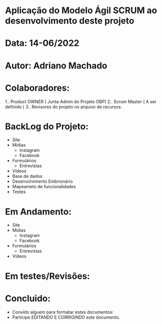 # Aplicação do Modelo Ágil SCRUM ao desenvolvimento deste projeto
# Data: 14-06/2022
# Autor: Adriano Machado 


# Colaboradores: 

1.. Product OWNER ( Junta Admin do Projeto OBP)
2.. Scrum Master ( A ser definido )
3.. Revisores do projeto no arquivo de recursos. 

# ####################
# BackLog do Projeto:
- Site
- Mídias
    * Instagram
    * Facebook
- Formulários
    * Entrevistas
- Vídeos
- Base de dados
- Desenvolvimento Embrionário
- Mapeameto de funcionalidades
- Testes



# ####################
# Em Andamento:
- Site
- Mídias
    * Instagram
    * Facebook
- Formulários
    * Entrevistas
- Vídeos

# ####################
# Em testes/Revisões:

# ####################
# Concluido: 


* Convido alguem para formatar estes documentos: 
* Participe EDITANDO E CORRIGINDO este documento. 

